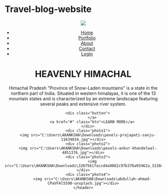 # Travel-blog-website
<!DOCTYPE html>
<html>
<head>
    <title>HEAVENLY HIMACHAL</title>
    <link rel="stylesheet" type="text/css" href="css project html/style.css">
</head>
<body>
    <header>
        <div class="main">
            <div class="logo">
                <img src="logo-modified.png">
            </div>
            <ul>
                <li class="active"><a href="#">Home</a></li>
                <li><a href="#">Portfolio</a></li>
                <li><a href="#">About</a></li>
                <li><a href="#">Contact</a></li>
                <li><a href="#">Login</a></li>
            </ul>
        </div>
        <div class="title">
            <h1>HEAVENLY HIMACHAL</h1></div>
        <div class="paragraph">
            <p>Himachal Pradesh "Province of Snow-Laden mountains" is a state in the northern part of India. Situated in western himalayas, it is one of the 13 mountain states and is characterized by an extreme landscape featuring several peaks and extensive river system. </p>
        </div>

        <div class="button">
            </a>
            <a href="#" class="btn">LEARN MORE</a>
        </div>
        <div class="photo1">
        <img src="C:\Users\AKANKSHA\Downloads\pexels-prajapati-sanju-11634834.jpg"></div>
        <div class="photo2">
        <img src="C:\Users\AKANKSHA\Downloads\pexels-ankur-khandelwal-4851376.jpg"></div>
        <div class="photo3">
            <img src="C:\Users\AKANKSHA\Downloads\326f5617accd4a9082c97b376a93462a_313847842_213753104326930_8889616627491351058_n.webp"></div>
        <div class="photo4">
            <img src="C:\Users\AKANKSHA\Downloads\abdullah-ahmad-CPaVFAl5590-unsplash.jpg"></div>
    </header>

</body>
</html>
